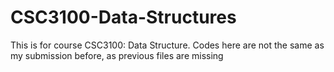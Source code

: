 # CSC3100-Data-Structures
This is for course CSC3100: Data Structure. Codes here are not the same as my submission before, as previous files are missing
